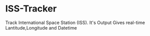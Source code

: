 # ISS-Tracker
Track International Space Station (ISS). It's Output Gives real-time Lantitude,Longitude and Datetime
